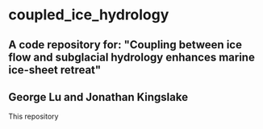 # coupled_ice_hydrology
## A code repository for: "Coupling between ice flow and subglacial hydrology enhances marine ice-sheet retreat"
## George Lu and Jonathan Kingslake

This repository 
